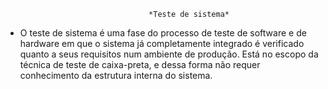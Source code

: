                                     *Teste de sistema*
- O teste de sistema é uma fase do processo de teste de software e de hardware em que o sistema já completamente integrado é verificado quanto a seus requisitos num ambiente de produção. Está no escopo da técnica de teste de caixa-preta, e dessa forma não requer conhecimento da estrutura interna do sistema.  
    

